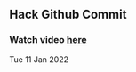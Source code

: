 
 ## Hack Github Commit 
 ### Watch video <a href="https://www.youtube.com">here</a> 
 Tue 11 Jan 2022 

